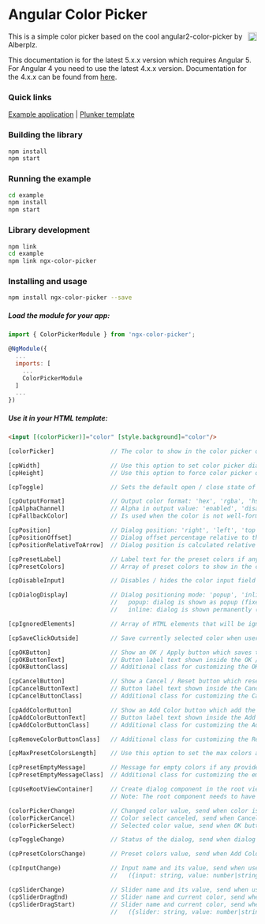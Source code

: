 # Angular Color Picker

<a href="https://badge.fury.io/js/ngx-color-picker"><img src="https://badge.fury.io/js/ngx-color-picker.svg" align="right" alt="npm version" height="18"></a>

This is a simple color picker based on the cool angular2-color-picker by Alberplz.

This documentation is for the latest 5.x.x version which requires Angular 5. For Angular 4 you need to use the latest 4.x.x version. Documentation for the 4.x.x can be found from <a href="https://github.com/zefoy/ngx-color-picker/tree/4.x.x/">here</a>.

### Quick links

[Example application](https://zefoy.github.io/ngx-color-picker/)
 | 
[Plunker template](http://plnkr.co/edit/UGPjQ1u4WRNWQ8xDGTL8?p=preview)

### Building the library

```bash
npm install
npm start
```

### Running the example

```bash
cd example
npm install
npm start
```

### Library development

```bash
npm link
cd example
npm link ngx-color-picker
```

### Installing and usage

```bash
npm install ngx-color-picker --save
```

##### Load the module for your app:

```javascript
import { ColorPickerModule } from 'ngx-color-picker';

@NgModule({
  ...
  imports: [
    ...
    ColorPickerModule
  ]
  ...
})
```

##### Use it in your HTML template:

```html
<input [(colorPicker)]="color" [style.background]="color"/>
```

```javascript
[colorPicker]                // The color to show in the color picker dialog.

[cpWidth]                    // Use this option to set color picker dialog width ('230px').
[cpHeight]                   // Use this option to force color picker dialog height ('auto').

[cpToggle]                   // Sets the default open / close state of the color picker (false).

[cpOutputFormat]             // Output color format: 'hex', 'rgba', 'hsla' ('hex').
[cpAlphaChannel]             // Alpha in output value: 'enabled', 'disabled', 'always' ('enabled').
[cpFallbackColor]            // Is used when the color is not well-formed or is undefined ('#000').

[cpPosition]                 // Dialog position: 'right', 'left', 'top', 'bottom' ('right').
[cpPositionOffset]           // Dialog offset percentage relative to the directive element (0%).
[cpPositionRelativeToArrow]  // Dialog position is calculated relative to dialog arrow (false).

[cpPresetLabel]              // Label text for the preset colors if any provided ('Preset colors').
[cpPresetColors]             // Array of preset colors to show in the color picker dialog ([]).

[cpDisableInput]             // Disables / hides the color input field from the dialog (false).

[cpDialogDisplay]            // Dialog positioning mode: 'popup', 'inline' ('popup').
                             //   popup: dialog is shown as popup (fixed positioning).
                             //   inline: dialog is shown permanently (static positioning).

[cpIgnoredElements]          // Array of HTML elements that will be ignored when clicked ([]).

[cpSaveClickOutside]         // Save currently selected color when user clicks outside (true).

[cpOKButton]                 // Show an OK / Apply button which saves the color (false).
[cpOKButtonText]             // Button label text shown inside the OK / Apply button ('OK').
[cpOKButtonClass]            // Additional class for customizing the OK / Apply button ('').

[cpCancelButton]             // Show a Cancel / Reset button which resets the color (false).
[cpCancelButtonText]         // Button label text shown inside the Cancel / Reset button ('Cancel').
[cpCancelButtonClass]        // Additional class for customizing the Cancel / Reset button ('').

[cpAddColorButton]           // Show an Add Color button which add the color into preset (false).
[cpAddColorButtonText]       // Button label text shown inside the Add Color button ('Add color').
[cpAddColorButtonClass]      // Additional class for customizing the Add Color button ('').

[cpRemoveColorButtonClass]   // Additional class for customizing the Remove Color button ('').

[cpMaxPresetColorsLength]    // Use this option to set the max colors allowed in presets (null).

[cpPresetEmptyMessage]       // Message for empty colors if any provided used ('No colors added').
[cpPresetEmptyMessageClass]  // Additional class for customizing the empty colors message ('').

[cpUseRootViewContainer]     // Create dialog component in the root view container (false).
                             // Note: The root component needs to have public viewContainerRef.

(colorPickerChange)          // Changed color value, send when color is changed (value: string).
(colorPickerCancel)          // Color select canceled, send when Cancel button is pressed (void).
(colorPickerSelect)          // Selected color value, send when OK button is pressed (value: string).

(cpToggleChange)             // Status of the dialog, send when dialog is opened / closed (open: boolean).

(cpPresetColorsChange)       // Preset colors value, send when Add Color button is pressed (value: array).

(cpInputChange)              // Input name and its value, send when user changes color through inputs
                             //   ({input: string, value: number|string, color: string})

(cpSliderChange)             // Slider name and its value, send when user changes color through slider
(cpSliderDragEnd)            // Slider name and current color, send when slider dragging ends (mouseup,touchend)
(cpSliderDragStart)          // Slider name and current color, send when slider dragging starts (mousedown,touchstart)
                             //   ({slider: string, value: number|string, color: string})
```
